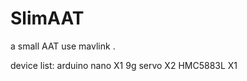 # SlimAAT
a small AAT use mavlink .  

device list: 
arduino nano    X1 
9g  servo       X2 
HMC5883L        X1
